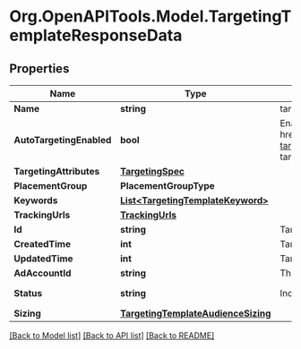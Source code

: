# Org.OpenAPITools.Model.TargetingTemplateResponseData

## Properties

Name | Type | Description | Notes
------------ | ------------- | ------------- | -------------
**Name** | **string** | targeting template name | [optional] 
**AutoTargetingEnabled** | **bool** | Enable auto-targeting for ad group. Also known as &lt;a href&#x3D;\&quot;https://help.pinterest.com/en/business/article/expanded-targeting\&quot; target&#x3D;\&quot;_blank\&quot;&gt;\&quot;expanded targeting\&quot;&lt;/a&gt;. | [optional] [default to true]
**TargetingAttributes** | [**TargetingSpec**](TargetingSpec.md) |  | [optional] 
**PlacementGroup** | **PlacementGroupType** |  | [optional] 
**Keywords** | [**List&lt;TargetingTemplateKeyword&gt;**](TargetingTemplateKeyword.md) |  | [optional] 
**TrackingUrls** | [**TrackingUrls**](TrackingUrls.md) |  | [optional] 
**Id** | **string** | Targeting template ID. | [optional] 
**CreatedTime** | **int** | Targeting template created time. Unix timestamp in seconds. | [optional] 
**UpdatedTime** | **int** | Targeting template updated time.Unix timestamp in seconds. | [optional] 
**AdAccountId** | **string** | The ID of the advertiser that this targeting template belongs to. | [optional] 
**Status** | **string** | Indicate targeting template is active or Deleted | [optional] [default to StatusEnum.ACTIVE]
**Sizing** | [**TargetingTemplateAudienceSizing**](TargetingTemplateAudienceSizing.md) |  | [optional] 

[[Back to Model list]](../README.md#documentation-for-models) [[Back to API list]](../README.md#documentation-for-api-endpoints) [[Back to README]](../README.md)

